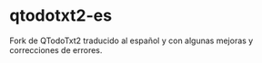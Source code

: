 # qtodotxt2-es
Fork de QTodoTxt2 traducido al español y con algunas mejoras y correcciones de errores.
